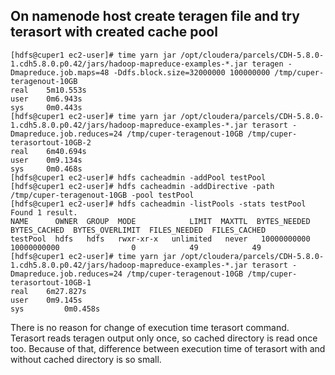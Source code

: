 ## On namenode host create teragen file and try terasort with created cache pool
```
[hdfs@cuper1 ec2-user]# time yarn jar /opt/cloudera/parcels/CDH-5.8.0-1.cdh5.8.0.p0.42/jars/hadoop-mapreduce-examples-*.jar teragen -Dmapreduce.job.maps=48 -Ddfs.block.size=32000000 100000000 /tmp/cuper-teragenout-10GB
real	5m10.553s 
user	0m6.943s 
sys	    0m0.443s
[hdfs@cuper1 ec2-user]# time yarn jar /opt/cloudera/parcels/CDH-5.8.0-1.cdh5.8.0.p0.42/jars/hadoop-mapreduce-examples-*.jar terasort -Dmapreduce.job.reduces=24 /tmp/cuper-teragenout-10GB /tmp/cuper-terasortout-10GB-2
real	6m40.694s
user	0m9.134s
sys	    0m0.468s
[hdfs@cuper1 ec2-user]# hdfs cacheadmin -addPool testPool
[hdfs@cuper1 ec2-user]# hdfs cacheadmin -addDirective -path /tmp/cuper-teragenout-10GB -pool testPool
[hdfs@cuper1 ec2-user]# hdfs cacheadmin -listPools -stats testPool
Found 1 result.
NAME      OWNER  GROUP  MODE            LIMIT  MAXTTL  BYTES_NEEDED  BYTES_CACHED  BYTES_OVERLIMIT  FILES_NEEDED  FILES_CACHED
testPool  hdfs   hdfs   rwxr-xr-x   unlimited   never   10000000000   10000000000                0            49            49
[hdfs@cuper1 ec2-user]# time yarn jar /opt/cloudera/parcels/CDH-5.8.0-1.cdh5.8.0.p0.42/jars/hadoop-mapreduce-examples-*.jar terasort -Dmapreduce.job.reduces=24 /tmp/cuper-teragenout-10GB /tmp/cuper-terasortout-10GB-1
real	6m27.827s 
user	0m9.145s 
sys 	    0m0.458s
```
There is no reason for change of execution time terasort command. Terasort reads teragen output only once, so cached directory is read once too. Because of that, difference between execution time of terasort with and without cached directory is so small.
